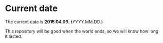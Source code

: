 # Current date

The current date is **2015.04.09.** (YYYY.MM.DD.)

This repository will be good when the world ends, so we will know how long it lasted.
